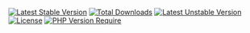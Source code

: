 [![Latest Stable Version](http://poser.pugx.org/paigeadelethompson/pscr_content/v)](https://packagist.org/packages/paigeadelethompson/pscr_content) [![Total Downloads](http://poser.pugx.org/paigeadelethompson/pscr_content/downloads)](https://packagist.org/packages/paigeadelethompson/pscr_content) [![Latest Unstable Version](http://poser.pugx.org/paigeadelethompson/pscr_content/v/unstable)](https://packagist.org/packages/paigeadelethompson/pscr_content) [![License](http://poser.pugx.org/paigeadelethompson/pscr_content/license)](https://packagist.org/packages/paigeadelethompson/pscr_content) [![PHP Version Require](http://poser.pugx.org/paigeadelethompson/pscr_content/require/php)](https://packagist.org/packages/paigeadelethompson/pscr_content)
